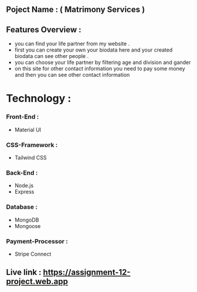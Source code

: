 
## Poject Name : ( Matrimony Services )

## Features Overview : 
  - you can find your life partner from my website .
  - first you can  create your own your biodata here and your created biodata   can see other people .
  - you can choose your life partner by filtering age and division and gander
  - on this site  for other  contact information you need to pay some money and then you can see other contact information

# Technology :
### Front-End :
   - Material UI
### CSS-Framework :
   - Tailwind CSS
### Back-End :
  - Node.js
  - Express
### Database :   
  - MongoDB
  - Mongoose
### Payment-Processor :
  - Stripe Connect

## Live link : https://assignment-12-project.web.app
